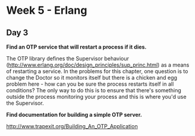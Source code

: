 Week 5 - Erlang
===============

Day 3
-----

__Find an OTP service that will restart a process if it dies.__

The OTP library defines the Supervisor behaviour (http://www.erlang.org/doc/design_principles/sup_princ.html) as a means of restarting a service. In the problems for this chapter, one question is to change the Doctor so it monitors itself but there is a chicken and egg problem here - how can you be sure the process restarts itself in all conditions? The only way to do this is to ensure that there's something outside the process monitoring your process and this is where you'd use the Supervisor.

__Find documentation for building a simple OTP server.__

http://www.trapexit.org/Building_An_OTP_Application